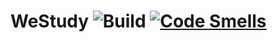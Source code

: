 # WeStudy ![Build](https://github.com/FNX-hub/WeStudy/workflows/Build/badge.svg) [![Code Smells](https://sonarcloud.io/api/project_badges/measure?project=FNX-hub_WeStudy&metric=code_smells)](https://sonarcloud.io/dashboard?id=FNX-hub_WeStudy) 

